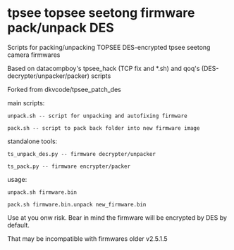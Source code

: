 tpsee topsee seetong firmware pack/unpack DES
=============================================

Scripts for packing/unpacking TOPSEE DES-encrypted tpsee seetong camera firmwares

Based on datacompboy's tpsee_hack (TCP fix and *.sh) and qoq's (DES-decrypter/unpacker/packer) scripts

Forked from dkvcode/tpsee_patch_des

main scripts:

	unpack.sh -- script for unpacking and autofixing firmware
	
	pack.sh -- script to pack back folder into new firmware image

standalone tools:

	ts_unpack_des.py -- firmware decrypter/unpacker
	
	ts_pack.py -- firmware encrypter/packer

usage: 

	unpack.sh firmware.bin
	
	pack.sh firmware.bin.unpack new_firmware.bin
	

Use at you onw risk. Bear in mind the firmware will be encrypted by DES by default.

That may be incompatible with firmwares older v2.5.1.5
